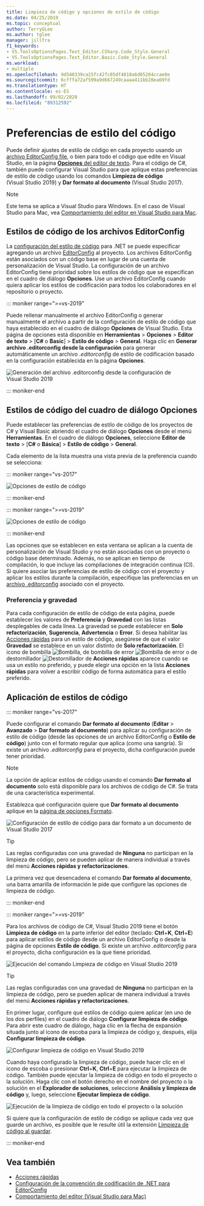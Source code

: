 ```yaml
---
title: Limpieza de código y opciones de estilo de código
ms.date: 04/25/2019
ms.topic: conceptual
author: TerryGLee
ms.author: tglee
manager: jillfra
f1_keywords:
- VS.ToolsOptionsPages.Text_Editor.CSharp.Code_Style.General
- VS.ToolsOptionsPages.Text_Editor.Basic.Code_Style.General
ms.workload:
- multiple
ms.openlocfilehash: 9d540339ca25fc42fc05df4818a6d05204ccae0e
ms.sourcegitcommit: 6cfffa72af599a9d667249caaaa411bb28ea69fd
ms.translationtype: HT
ms.contentlocale: es-ES
ms.lasthandoff: 09/02/2020
ms.locfileid: "89312592"
---
```

# <a name="code-style-preferences"></a>Preferencias de estilo del código

Puede definir ajustes de estilo de código en cada proyecto usando un [archivo EditorConfig file](#code-styles-in-editorconfig-files), o bien para todo el código que edite en Visual Studio, en la página [**Opciones** del editor de texto](#code-styles-in-the-options-dialog-box). Para el código de C#, también puede configurar Visual Studio para que aplique estas preferencias de estilo de código usando los comandos **Limpieza de código** (Visual Studio 2019) y **Dar formato al documento** (Visual Studio 2017).

> [!NOTE]
> Este tema se aplica a Visual Studio para Windows. En el caso de Visual Studio para Mac, vea [Comportamiento del editor en Visual Studio para Mac](/visualstudio/mac/editor-behavior).

## <a name="code-styles-in-editorconfig-files"></a>Estilos de código de los archivos EditorConfig

La [configuración del estilo de código](../ide/editorconfig-code-style-settings-reference.md) para .NET se puede especificar agregando un archivo [EditorConfig](create-portable-custom-editor-options.md) al proyecto. Los archivos EditorConfig están asociados con un código base en lugar de una cuenta de personalización de Visual Studio. La configuración de un archivo EditorConfig tiene prioridad sobre los estilos de código que se especifican en el cuadro de diálogo **Opciones**. Use un archivo EditorConfig cuando quiera aplicar los estilos de codificación para todos los colaboradores en el repositorio o proyecto.

::: moniker range=">=vs-2019"

Puede rellenar manualmente el archivo EditorConfig o generar manualmente el archivo a partir de la configuración de estilo de código que haya establecido en el cuadro de diálogo **Opciones** de Visual Studio. Esta página de opciones está disponible en **Herramientas** > **Opciones** > **Editor de texto** > [**C#** o **Basic**] > **Estilo de código** > **General**. Haga clic en **Generar archivo .editorconfig desde la configuración** para generar automáticamente un archivo *.editorconfig* de estilo de codificación basado en la configuración establecida en la página **Opciones**.

![Generación del archivo .editorconfig desde la configuración de Visual Studio 2019](media/vs-2019/generate-editorconfig-file-small.png)

::: moniker-end

## <a name="code-styles-in-the-options-dialog-box"></a>Estilos de código del cuadro de diálogo Opciones

Puede establecer las preferencias de estilo de código de los proyectos de C# y Visual Basic abriendo el cuadro de diálogo **Opciones** desde el menú **Herramientas**. En el cuadro de diálogo **Opciones**, seleccione **Editor de texto** > [**C#** o **Básica**] > **Estilo de código** > **General**.

Cada elemento de la lista muestra una vista previa de la preferencia cuando se selecciona:

::: moniker range="vs-2017"

![Opciones de estilo de código](media/code-style-quick-actions-dialog.png)

::: moniker-end

::: moniker range=">=vs-2019"

![Opciones de estilo de código](media/vs-2019/code-style-quick-actions-dialog.png)

::: moniker-end

Las opciones que se establecen en esta ventana se aplican a la cuenta de personalización de Visual Studio y no están asociadas con un proyecto o código base determinado. Además, no se aplican en tiempo de compilación, lo que incluye las compilaciones de integración continua (CI). Si quiere asociar las preferencias de estilo de código con el proyecto y aplicar los estilos durante la compilación, especifique las preferencias en un [archivo .editorconfig](#code-styles-in-editorconfig-files) asociado con el proyecto.

### <a name="preference-and-severity"></a>Preferencia y gravedad

Para cada configuración de estilo de código de esta página, puede establecer los valores de **Preferencia** y **Gravedad** con las listas desplegables de cada línea. La gravedad se puede establecer en **Solo refactorización**, **Sugerencia**, **Advertencia** o **Error**. Si desea habilitar las [Acciones rápidas](../ide/quick-actions.md) para un estilo de código, asegúrese de que el valor **Gravedad** se establece en un valor distinto de **Solo refactorización**. El icono de bombilla ![Bombilla](media/light-bulb-dropdown.png), de bombilla de error ![Bombilla de error](media/error-bulb.png) o de destornillador ![Destornillador](media/screwdriver.png) de **Acciones rápidas** aparece cuando se usa un estilo no preferido, y puede elegir una opción en la lista **Acciones rápidas** para volver a escribir código de forma automática para el estilo preferido.

## <a name="apply-code-styles"></a>Aplicación de estilos de código

::: moniker range="vs-2017"

Puede configurar el comando **Dar formato al documento** (**Editar** > **Avanzado** > **Dar formato al documento**) para aplicar su configuración de estilo de código (desde las opciones de un archivo EditorConfig o **Estilo de código**) junto con el formato regular que aplica (como una sangría). Si existe un archivo *.editorconfig* para el proyecto, dicha configuración puede tener prioridad.

> [!NOTE]
> La opción de aplicar estilos de código usando el comando **Dar formato al documento** solo está disponible para los archivos de código de C#. Se trata de una característica experimental.

Establezca qué configuración quiere que **Dar formato al documento** aplique en la [página de opciones Formato](reference/options-text-editor-csharp-formatting.md#format-document-settings).

![Configuración de estilo de código para dar formato a un documento de Visual Studio 2017](media/format-document-settings-experiment.png)

> [!TIP]
> Las reglas configuradas con una gravedad de **Ninguna** no participan en la limpieza de código, pero se pueden aplicar de manera individual a través del menú **Acciones rápidas y refactorizaciones**.

La primera vez que desencadena el comando **Dar formato al documento**, una barra amarilla de información le pide que configure las opciones de limpieza de código.

::: moniker-end

::: moniker range=">=vs-2019"

Para los archivos de código de C#, Visual Studio 2019 tiene el botón **Limpieza de código** en la parte inferior del editor (teclado: **Ctrl**+**K**, **Ctrl**+**E**) para aplicar estilos de código desde un archivo EditorConfig o desde la página de opciones **Estilo de código**. Si existe un archivo *.editorconfig* para el proyecto, dicha configuración es la que tiene prioridad.

![Ejecución del comando Limpieza de código en Visual Studio 2019](media/execute-code-cleanup.png)

> [!TIP]
> Las reglas configuradas con una gravedad de **Ninguna** no participan en la limpieza de código, pero se pueden aplicar de manera individual a través del menú **Acciones rápidas y refactorizaciones**.

En primer lugar, configure qué estilos de código quiere aplicar (en uno de los dos perfiles) en el cuadro de diálogo **Configurar limpieza de código**. Para abrir este cuadro de diálogo, haga clic en la flecha de expansión situada junto al icono de escoba para la limpieza de código y, después, elija **Configurar limpieza de código**.

![Configurar limpieza de código en Visual Studio 2019](media/configure-code-cleanup.png)

Cuando haya configurado la limpieza de código, puede hacer clic en el icono de escoba o presionar **Ctrl**+**K**, **Ctrl**+**E** para ejecutar la limpieza de código. También puede ejecutar la limpieza de código en todo el proyecto o la solución. Haga clic con el botón derecho en el nombre del proyecto o la solución en el **Explorador de soluciones**, seleccione **Análisis y limpieza de código** y, luego, seleccione **Ejecutar limpieza de código**.

![Ejecución de la limpieza de código en todo el proyecto o la solución](media/run-code-cleanup-project-solution.png)

Si quiere que la configuración de estilo de código se aplique cada vez que guarde un archivo, es posible que le resulte útil la extensión [Limpieza de código al guardar](https://marketplace.visualstudio.com/items?itemName=MadsKristensen.CodeCleanupOnSave).

::: moniker-end

## <a name="see-also"></a>Vea también

- [Acciones rápidas](../ide/quick-actions.md)
- [Configuración de la convención de codificación de .NET para EditorConfig](../ide/editorconfig-code-style-settings-reference.md)
- [Comportamiento del editor (Visual Studio para Mac)](/visualstudio/mac/editor-behavior)
